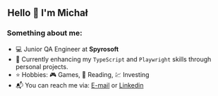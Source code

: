 ## [&#x200B;](##) Hello 👋 I'm Michał

### [&#x200B;](###) Something about me:

- 💻 Junior QA Engineer at **Spyrosoft**
- 🌱 Currently enhancing my `TypeScript` and `Playwright` skills through personal projects.
- ⭐ Hobbies: 🎮 Games, 📖 Reading, 💹 Investing 
- 📬 You can reach me via: [E-mail](mailto:michal.rojek.it@gmail.com) or [Linkedin](https://www.linkedin.com/in/micha%C5%82-rojek/)
